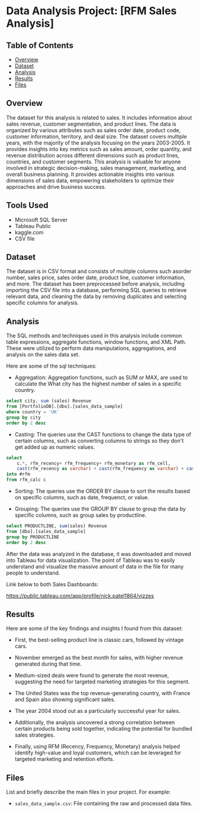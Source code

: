 # Data Analysis Project: [RFM Sales Analysis]



## Table of Contents
- [Overview](#overview)
- [Dataset](#dataset)
- [Analysis](#analysis)
- [Results](#results)
- [Files](#files)


## Overview
The dataset for this analysis is related to sales. It includes information about sales ​revenue, ​customer segmentation, and ​product lines. The data is organized by various attributes such as ​sales order date, product code, customer information, territory, and deal size. The dataset covers multiple years, with the majority of the analysis focusing on the years 2003-2005. It provides insights into key metrics such as sales amount, order quantity, and revenue distribution across different dimensions such as product lines, countries, and customer segments. This analysis is valuable for anyone involved in strategic decision-making, sales management, marketing, and overall business planning. It provides actionable insights into various dimensions of sales data, empowering stakeholders to optimize their approaches and drive business success.

## Tools Used  
* Microsoft SQL Server 
* Tableau Public
* kaggle.com
* CSV file

## Dataset
The dataset is in ​CSV format and consists of multiple columns such as ​order number, ​sales price, ​sales order date, product line, customer information, and more. The dataset has been preprocessed before analysis, including importing the CSV file into a database, performing SQL queries to retrieve relevant data, and cleaning the data by removing duplicates and selecting specific columns for analysis.
## Analysis
The SQL methods and techniques used in this analysis include common table expressions, aggregate functions, window functions, and XML Path. These were utilized to perform data manipulations, aggregations, and analysis on the sales data set.

Here are some of the sql techniques:

* Aggregation: Aggregation functions, such as SUM or MAX, are used to calculate the What city has the highest number of sales in a specific country.

```sql
select city, sum (sales) Revenue
from [PortfolioDB].[dbo].[sales_data_sample]
where country = 'UK'
group by city
order by 2 desc
```

* Casting: The queries use the CAST functions to change the data type of certain columns, such as converting columns to strings so they don't get added up as numeric values. 
```sql
select 
	c.*, rfm_recency+ rfm_frequency+ rfm_monetary as rfm_cell,
	cast(rfm_recency as varchar) + cast(rfm_frequency as varchar) + cast(rfm_monetary  as varchar)rfm_cell_string
into #rfm
from rfm_calc c
```

* Sorting: The queries use the ORDER BY clause to sort the results based on specific columns, such as date, frequenct, or value. 

* Grouping: The queries use the GROUP BY clause to group the data by specific columns, such as group sales by productline.
```sql
select PRODUCTLINE, sum(sales) Revenue
from [dbo].[sales_data_sample]
group by PRODUCTLINE
order by 2 desc
```


After the data was analyzed in the database, it was downloaded and moved into Tableau for data visualization. The point of Tableau was to easily understand and visualize the massive amount of data in the file for many people to understand. 

Link below to both Sales Dashboards:

https://public.tableau.com/app/profile/nick.patel1864/vizzes
## Results


Here are some of the key findings and insights I found from this dataset:

* First, the best-selling product line is classic cars, followed by vintage cars. 

* November emerged as the best month for sales, with higher revenue generated during that time. 

* Medium-sized deals were found to generate the most revenue, suggesting the need for targeted marketing strategies for this segment. 

* The United States was the top revenue-generating country, with France and Spain also showing significant sales. 

* The year 2004 stood out as a particularly successful year for sales. 

* Additionally, the analysis uncovered a strong correlation between certain products being sold together, indicating the potential for bundled sales strategies. 

* Finally, using RFM (Recency, Frequency, Monetary) analysis helped identify high-value and loyal customers, which can be leveraged for targeted marketing and retention efforts.

## Files
List and briefly describe the main files in your project. For example:
- `sales_data_sample.csv`: File containing the raw and processed data files.
